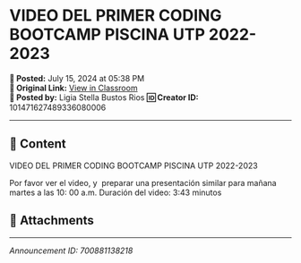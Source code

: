 # VIDEO DEL PRIMER CODING BOOTCAMP PISCINA UTP 2022-2023

**📅 Posted:** July 15, 2024 at 05:38 PM  
**🔗 Original Link:** [View in Classroom](https://classroom.google.com/c/Njk1MDgxNzAyMTIx/p/NzAwODgxMTM4MjE4)  
**👤 Posted by:** Ligia Stella Bustos Rios
**🆔 Creator ID:** 101471627489336080006

---

## 📝 Content

VIDEO DEL PRIMER CODING BOOTCAMP PISCINA UTP 2022-2023

Por favor ver el video, y  preparar una presentación similar para mañana  martes a las 10: 00 a.m.
Duración del video: 3:43 minutos


## 📎 Attachments



---

*Announcement ID: 700881138218*
